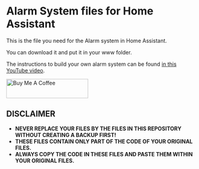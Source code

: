 # Alarm System files for Home Assistant
This is the file you need for the Alarm system in Home Assistant. 

You can download it and put it in your www folder.

The instructions to build your own alarm system can be found [in this YouTube video](https://youtu.be/JPSDAszlII4).

<a href="https://www.buymeacoffee.com/smarthomejunkie" target="_blank"><img src="https://cdn.buymeacoffee.com/buttons/default-blue.png" alt="Buy Me A Coffee" height="51" width="217" ></a>

## DISCLAIMER
* **NEVER REPLACE YOUR FILES BY THE FILES IN THIS REPOSITORY WITHOUT CREATING A BACKUP FIRST!**
* **THESE FILES CONTAIN ONLY PART OF THE CODE OF YOUR ORIGINAL FILES.**
* **ALWAYS COPY THE CODE IN THESE FILES AND PASTE THEM WITHIN YOUR ORIGINAL FILES.**
